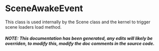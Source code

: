 # SceneAwakeEvent
This class is used internally by the Scene class and the kernel to trigger scene loaders load method.

##### NOTE: This documentation has been generated, any edits will likely be overriden, to modify this, modify the doc comments in the source code.
